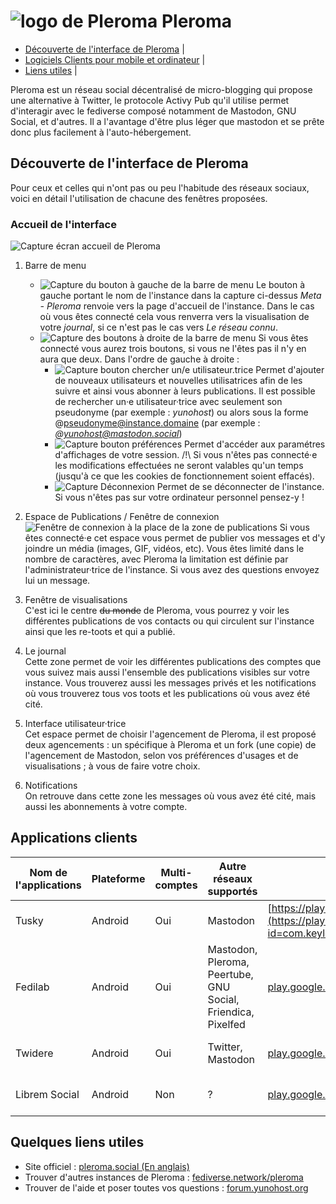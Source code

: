 # <img src="/images/pleroma_logo.png" alt="logo de Pleroma"> Pleroma

 - [Découverte de l'interface de Pleroma](#decouvertegeneralepleroma) |
 - [Logiciels Clients pour mobile et ordinateur](#LogicielsClients) |
 - [Liens utiles](#liensutiles) |

Pleroma est un réseau social décentralisé de micro-blogging qui propose une alternative à Twitter, le protocole Activy Pub qu'il utilise permet d'interagir avec le fediverse composé notamment de Mastodon, GNU Social, et d'autres. Il a l'avantage d'être plus léger que mastodon et se prête donc plus facilement à l'auto-hébergement.

## <a name="#decouvertegeneralepleroma">Découverte de l'interface de Pleroma</a>
Pour ceux et celles qui n'ont pas ou peu l'habitude des réseaux sociaux, voici en détail l'utilisation de chacune des fenêtres proposées.

### Accueil de l'interface
<img src="/images/capture_globale.png" alt="Capture écran accueil de Pleroma">

1. Barre de menu  
   + <img src="/images/capture_menu_gauche.png" alt="Capture du bouton à gauche de la barre de menu"> Le bouton à gauche portant le nom de l'instance dans la capture ci-dessus *Meta - Pleroma* renvoie vers la page d'accueil de l'instance. Dans le cas où vous êtes connecté cela vous renverra vers la visualisation de votre *journal*, si ce n'est pas le cas vers *Le réseau connu*.
   + <img src="/images/capture_menu_droite.png" alt="Capture des boutons à droite de la barre de menu"> Si vous êtes connecté vous aurez trois boutons, si vous ne l'êtes pas il n'y en aura que deux. Dans l'ordre de gauche à droite : 
      + <img src="/images/capture_menu_droite_chercher_utilisateur.png" alt="Capture bouton chercher un/e utilisateur.trice"> Permet d'ajouter de nouveaux utilisateurs et nouvelles utilisatrices afin de les suivre et ainsi vous abonner à leurs publications. Il est possible de rechercher un·e utilisateur·trice avec seulement son pseudonyme (par exemple : *yunohost*) ou alors sous la forme @pseudonyme@instance.domaine (par exemple : *@yunohost@mastodon.social*) 
      + <img src="/images/capture_menu_droite_preferences.png" alt="Capture bouton préférences"> Permet d'accéder aux paramétres d'affichages de votre session. /!\ Si vous n'êtes pas connecté·e les modifications effectuées ne seront valables qu'un temps (jusqu'à ce que les cookies de fonctionnement soient effacés).
      + <img src="/images/capture_menu_droite_deconnexion.png" alt="Capture Déconnexion"> Permet de se déconnecter de l'instance. Si vous n'êtes pas sur votre ordinateur personnel pensez-y !

2. Espace de Publications / Fenêtre de connexion    
<img src="/images/capture_espace_connexion.png" alt="Fenêtre de connexion à la place de la zone de publications"> Si vous êtes connecté·e cet espace vous permet de publier vos messages et d'y joindre un média (images, GIF, vidéos, etc). Vous êtes limité dans le nombre de caractères, avec Pleroma la limitation est définie par l'administrateur·trice de l'instance. Si vous avez des questions envoyez lui un message.

3. Fenêtre de visualisations  
C'est ici le centre ~~du monde~~ de Pleroma, vous pourrez y voir les différentes publications de vos contacts ou qui circulent sur l'instance ainsi que les re-toots et qui a publié. 

4. Le journal  
Cette zone permet de voir les différentes publications des comptes que vous suivez mais aussi l'ensemble des publications visibles sur votre instance. Vous trouverez aussi les messages privés et les notifications où vous trouverez tous vos toots et les publications où vous avez été cité.

5. Interface utilisateur·trice  
Cet espace permet de choisir l'agencement de Pleroma, il est proposé deux agencements : un spécifique à Pleroma et un fork (une copie) de l'agencement de Mastodon, selon vos préférences d'usages et de visualisations ; à vous de faire votre choix.

6. Notifications  
On retrouve dans cette zone les messages où vous avez été cité, mais aussi les abonnements à votre compte.

## <a name="LogicielsClients"> Applications clients</a>

| Nom de l'applications | Plateforme | Multi-comptes | Autre réseaux supportés | Play Store | F-Droid | Apple Store |
|---|---|---|---|---|---|---|
| Tusky | Android | Oui | Mastodon | [https://play.google.com/id=com.keylesspalace.tusky](https://play.google.com/store/apps/details?id=com.keylesspalace.tusky) | [f-droid.org/com.keylesspalace.tusky](https://f-droid.org/fr/packages/com.keylesspalace.tusky/) |  
| Fedilab | Android | Oui | Mastodon, Pleroma, Peertube, GNU Social, Friendica, Pixelfed | [play.google.com/app.fedilab.android](https://play.google.com/store/apps/details?id=app.fedilab.android&hl=fr) | [f-droid.org//fr.gouv.etalab.mastodon](https:/f-droid.org/fr/packages/fr.gouv.etalab.mastodon/)
| Twidere | Android | Oui | Twitter, Mastodon | [play.google.com/org.mariotaku.twidere](https://play.google.com/store/apps/details?id=org.mariotaku.twidere) | [https://f-droid.org/org.mariotaku.twidere](https://f-droid.org/fr/packages/org.mariotaku.twidere/) | 
| Librem Social | Android | Non | ? | [play.google.com/one.librem.social](https://play.google.com/store/apps/details?id=one.librem.social&hl=fr) | [https://f-droid.org/one.librem.social](https://f-droid.org/fr/packages/one.librem.social) | |

## <a name="liensutiles">Quelques liens utiles</a>
+ Site officiel : [pleroma.social (En anglais)](https://pleroma.social)
+ Trouver d'autres instances de Pleroma : [fediverse.network/pleroma](https://fediverse.network/pleroma)
+ Trouver de l'aide et poser toutes vos questions : [forum.yunohost.org](https://forum.yunohost.org/c/support)
